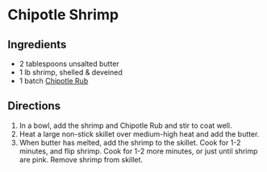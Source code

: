 Chipotle Shrimp
===============

## Ingredients

* 2 tablespoons unsalted butter
* 1 lb shrimp, shelled & deveined
* 1 batch [Chipotle Rub](/seasonings/chipotle_rub.md)

## Directions

1. In a bowl, add the shrimp and Chipotle Rub and stir to coat well.
2. Heat a large non-stick skillet over medium-high heat and add the butter.
3. When butter has melted, add the shrimp to the skillet. Cook for 1-2 minutes, and flip shrimp. Cook for 1-2 more minutes, or just until shrimp are pink. Remove shrimp from skillet.
